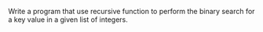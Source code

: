 Write a program that use recursive function to perform the binary search for a key value in a given list of integers.
